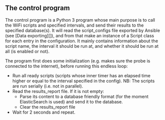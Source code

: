 ## The control program
The control program is a Python 3 program whose main purpose is to call the
WiFi scripts and specified intervals, and send their results to the specified
database(s). It will read the script_configs file exported by Ansible (see
[Data exporting][]), and from that make an instance of a Script class for each
entry in the configuration. It mainly contains information about the script
name, the interval it should be run at, and whether it should be run at all (is
enabled or not).


The program first does some initialization (e.g. makes sure the probe is
connected to the internet), before running this endless loop:

- Run all ready scripts (scripts whose inner timer has an elapsed time higher
  or equal to the interval specified in the config). NB: The scripts are run
serially (i.e. not in parallel).
- Read the results_report file. If it is not empty:
    - Parse its content to a database friendly format
      (for the moment ElasticSearch is used) and send it to the database.
    - Clear the results_report file
- Wait for 2 seconds and repeat.
